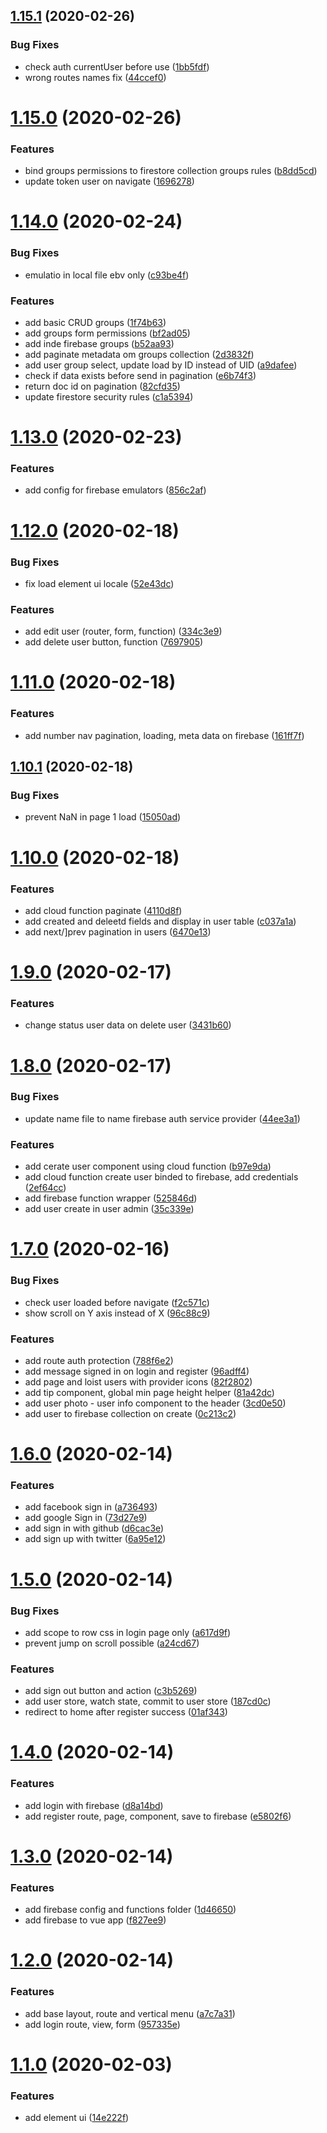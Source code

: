 ## [1.15.1](https://github.com/letanure/headles-cms/compare/v1.15.0...v1.15.1) (2020-02-26)


### Bug Fixes

* check auth currentUser before use ([1bb5fdf](https://github.com/letanure/headles-cms/commit/1bb5fdfbfe19cf1e984bc321c96207be88090b6c))
* wrong routes names fix ([44ccef0](https://github.com/letanure/headles-cms/commit/44ccef0771f39f49c49f8d28543700316a3d485f))

# [1.15.0](https://github.com/letanure/headles-cms/compare/v1.14.0...v1.15.0) (2020-02-26)


### Features

* bind groups permissions to firestore collection groups rules ([b8dd5cd](https://github.com/letanure/headles-cms/commit/b8dd5cd267f1f4b63b345b83f1118f9b60e0df73))
* update token user on navigate ([1696278](https://github.com/letanure/headles-cms/commit/1696278e1754c7a0c31a92c76f00749e91f41b10))

# [1.14.0](https://github.com/letanure/headles-cms/compare/v1.13.0...v1.14.0) (2020-02-24)


### Bug Fixes

* emulatio in local file ebv only ([c93be4f](https://github.com/letanure/headles-cms/commit/c93be4f67556d4805a06f8e6960493f372dfed09))


### Features

* add basic CRUD groups ([1f74b63](https://github.com/letanure/headles-cms/commit/1f74b63de5d16add41770d74af614de84e1004a0))
* add groups form permissions ([bf2ad05](https://github.com/letanure/headles-cms/commit/bf2ad0557ddc578ef6d157aed3ee4f0ab7dcb989))
* add inde firebase groups ([b52aa93](https://github.com/letanure/headles-cms/commit/b52aa93199d7e3d45e9c3ed5203bcd013687bf00))
* add paginate metadata om groups collection ([2d3832f](https://github.com/letanure/headles-cms/commit/2d3832f64796e6e354f00ad6c1c8a1031c1349b8))
* add user group select, update load by ID instead of UID ([a9dafee](https://github.com/letanure/headles-cms/commit/a9dafeed36e1ed619406d173f08e43043fb885f8))
* check if data exists before send in pagination ([e6b74f3](https://github.com/letanure/headles-cms/commit/e6b74f32f8b975f9a466e1ebc4a0124c7265d96c))
* return doc id on pagination ([82cfd35](https://github.com/letanure/headles-cms/commit/82cfd35f885cc2d8a41140c68418e4da21c0ad40))
* update firestore security rules ([c1a5394](https://github.com/letanure/headles-cms/commit/c1a53943d2bec002134e6673580623ae5d5f82f4))

# [1.13.0](https://github.com/letanure/headles-cms/compare/v1.12.0...v1.13.0) (2020-02-23)


### Features

* add config for firebase emulators ([856c2af](https://github.com/letanure/headles-cms/commit/856c2af8d86f25bac2090d9231c220e7b3c40312))

# [1.12.0](https://github.com/letanure/headles-cms/compare/v1.11.0...v1.12.0) (2020-02-18)


### Bug Fixes

* fix load element ui locale ([52e43dc](https://github.com/letanure/headles-cms/commit/52e43dc3c12b6d69724221d9006fa09e8ff30831))


### Features

* add  edit user (router, form, function) ([334c3e9](https://github.com/letanure/headles-cms/commit/334c3e900fc6b769c51ab52ccfcf3fb0db26c0f5))
* add delete user button, function ([7697905](https://github.com/letanure/headles-cms/commit/76979052690b9d80e3745ce8bd812d5227d8eb5a))

# [1.11.0](https://github.com/letanure/headles-cms/compare/v1.10.1...v1.11.0) (2020-02-18)


### Features

* add number nav pagination, loading, meta data on firebase ([161ff7f](https://github.com/letanure/headles-cms/commit/161ff7f31741d24efbc847e5a47a1443b36c4b6c))

## [1.10.1](https://github.com/letanure/headles-cms/compare/v1.10.0...v1.10.1) (2020-02-18)


### Bug Fixes

* prevent NaN in page 1 load ([15050ad](https://github.com/letanure/headles-cms/commit/15050ad08931c8ed4cade51e8444344410b0067f))

# [1.10.0](https://github.com/letanure/headles-cms/compare/v1.9.0...v1.10.0) (2020-02-18)


### Features

* add cloud function paginate ([4110d8f](https://github.com/letanure/headles-cms/commit/4110d8fdcfc302f79dc653fa9d0ba7fee4f19179))
* add created and deleetd fields and display in user table ([c037a1a](https://github.com/letanure/headles-cms/commit/c037a1a24bc4e01b55c0ea2e1f94de8242b69944))
* add next/]prev pagination in users ([6470e13](https://github.com/letanure/headles-cms/commit/6470e13ffa32b4e47052230a294cafb1c508687c))

# [1.9.0](https://github.com/letanure/headles-cms/compare/v1.8.0...v1.9.0) (2020-02-17)


### Features

* change status user data on delete user ([3431b60](https://github.com/letanure/headles-cms/commit/3431b609c0831dbbbb7777ade4daeaae270bf5a1))

# [1.8.0](https://github.com/letanure/headles-cms/compare/v1.7.0...v1.8.0) (2020-02-17)


### Bug Fixes

* update name file to name firebase auth service provider ([44ee3a1](https://github.com/letanure/headles-cms/commit/44ee3a1408cfac4b4acc729f1e0610e5833661ab))


### Features

* add cerate user component using cloud function ([b97e9da](https://github.com/letanure/headles-cms/commit/b97e9da9baf18dac067054aa659ba5a594ed0552))
* add cloud function create user binded to firebase, add credentials ([2ef64cc](https://github.com/letanure/headles-cms/commit/2ef64cc4f447ca59ab6797d91a14eebd7745e408))
* add firebase function wrapper ([525846d](https://github.com/letanure/headles-cms/commit/525846d4356f243d6ffd40d21251187aac5a3305))
* add user create in user admin ([35c339e](https://github.com/letanure/headles-cms/commit/35c339ebf0d715a2d36cab27748224ebd87429bc))

# [1.7.0](https://github.com/letanure/headles-cms/compare/v1.6.0...v1.7.0) (2020-02-16)


### Bug Fixes

* check user loaded before navigate ([f2c571c](https://github.com/letanure/headles-cms/commit/f2c571c4c38a076d47b28cef2b7f8e39710493b1))
* show scroll on Y axis instead of X ([96c88c9](https://github.com/letanure/headles-cms/commit/96c88c9f42a6424f90e9dbae1527897677a32503))


### Features

* add  route auth protection ([788f6e2](https://github.com/letanure/headles-cms/commit/788f6e27bd9d5342ec36ad999f45a25ee0021efe))
* add message signed in on login and register ([96adff4](https://github.com/letanure/headles-cms/commit/96adff4d23fda493be4580a8126eddeda4ade2fe))
* add page and loist users with provider icons ([82f2802](https://github.com/letanure/headles-cms/commit/82f280278d93c979d7c66f3dcf9c30da052cc8ac))
* add tip component, global min page height helper ([81a42dc](https://github.com/letanure/headles-cms/commit/81a42dcca6fa1c8e121d8eaf44d720b49bda9e81))
* add user photo - user info component to the header ([3cd0e50](https://github.com/letanure/headles-cms/commit/3cd0e504b27bca1a3d3cf1e173a44f07f5041153))
* add user to firebase collection on create ([0c213c2](https://github.com/letanure/headles-cms/commit/0c213c2a02a28adb946599bb5a810b7380c7d982))

# [1.6.0](https://github.com/letanure/headles-cms/compare/v1.5.0...v1.6.0) (2020-02-14)


### Features

* add facebook sign in ([a736493](https://github.com/letanure/headles-cms/commit/a736493908baa3e17ef606ef9f1a4819e5e24f9b))
* add google Sign in ([73d27e9](https://github.com/letanure/headles-cms/commit/73d27e9b2902f541eb6c9eff015c21bf6efec1ab))
* add sign in with github ([d6cac3e](https://github.com/letanure/headles-cms/commit/d6cac3e32ff5ddd7e12a73e973a4e8ce7a139292))
* add sign up with twitter ([6a95e12](https://github.com/letanure/headles-cms/commit/6a95e12fa2f3bd2315a62391b867d46d9b8731fe))

# [1.5.0](https://github.com/letanure/headles-cms/compare/v1.4.0...v1.5.0) (2020-02-14)


### Bug Fixes

* add scope to row css in login page only ([a617d9f](https://github.com/letanure/headles-cms/commit/a617d9fc8ac34963f9286a0906a8cf54db99243c))
* prevent jump on scroll possible ([a24cd67](https://github.com/letanure/headles-cms/commit/a24cd679a2ca8c9371e23875be0d7c6d68d48de7))


### Features

* add sign out button and action ([c3b5269](https://github.com/letanure/headles-cms/commit/c3b5269183ce5e9352bdb6bcabd8ca7170946045))
* add user store, watch state, commit to user store ([187cd0c](https://github.com/letanure/headles-cms/commit/187cd0c38f121ad18992887d5e05af0dba289312))
* redirect to home after register success ([01af343](https://github.com/letanure/headles-cms/commit/01af34357e1031d001b4ab93e4b6ae75fb41ef5d))

# [1.4.0](https://github.com/letanure/headles-cms/compare/v1.3.0...v1.4.0) (2020-02-14)


### Features

* add login with firebase ([d8a14bd](https://github.com/letanure/headles-cms/commit/d8a14bdce37379752d14c5ea2c91d71848528081))
* add register route, page, component, save to firebase ([e5802f6](https://github.com/letanure/headles-cms/commit/e5802f65a23008e77c699b6a1700e51c60e7c625))

# [1.3.0](https://github.com/letanure/headles-cms/compare/v1.2.0...v1.3.0) (2020-02-14)


### Features

* add firebase config and functions folder ([1d46650](https://github.com/letanure/headles-cms/commit/1d466507b6acd20a2d312ab3bc02f6dddfc61707))
* add firebase to vue app ([f827ee9](https://github.com/letanure/headles-cms/commit/f827ee9315f9ad87d427f592b6ebd2b72d25245b))

# [1.2.0](https://github.com/letanure/headles-cms/compare/v1.1.0...v1.2.0) (2020-02-14)


### Features

* add base layout, route and vertical menu ([a7c7a31](https://github.com/letanure/headles-cms/commit/a7c7a3175cbc0deb3f2377cce78ed5a8dde87ca9))
* add login route, view, form ([957335e](https://github.com/letanure/headles-cms/commit/957335e32423aa03d388231510d05e974ce8281d))

# [1.1.0](https://github.com/letanure/headles-cms/compare/v1.0.0...v1.1.0) (2020-02-03)


### Features

* add element ui ([14e222f](https://github.com/letanure/headles-cms/commit/14e222f688cdfb0ddc25c30066c277d9fc709f04))
